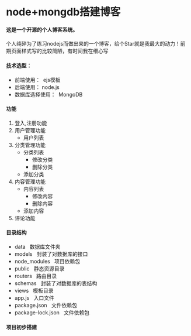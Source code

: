 # node+mongdb搭建博客
<h4>这是一个开源的个人博客系统。</h4>
<p>个人纯碎为了练习nodejs而做出来的一个博客，给个Star就是我最大的动力！前期页面样式写的比较简陋，有时间我在细心写</p>
<h4>技术选型：</h4>
<ul>
  <li>前端使用： &nbsp;ejs模板</li>
  <li>后端使用：&nbsp;node.js</li>
  <li>数据库选择使用： &nbsp;MongoDB</li>
</ul>
<h4>功能</h4>
<ol>
  <li>登入,注册功能</li>
  <li>用户管理功能
	<ul>
  	     <li>用户列表</li>
	</ul>
  </li>
 <li>分类管理功能
	<ul>
  	     <li>分类列表
		 <ul>
  	           <li>修改分类</li>
	           <li>删除分类</li>
	         </ul>
	     </li>
	     <li>添加分类</li>
	</ul>
  </li>
  <li>内容管理功能
	<ul>
  	     <li>内容列表
		 <ul>
  	           <li>修改内容</li>
	           <li>删除内容</li>
	         </ul>
	     </li>
	     <li>添加内容</li>
	</ul>
  </li>
  <li>评论功能</li>
</ol>
<h4>目录结构</h4>
<ul>
 <li>data&nbsp;&nbsp;&nbsp;数据库文件夹</li>
  <li> models&nbsp;&nbsp;&nbsp;封装了对数据库的接口</li> 
	<li>node_modules&nbsp;&nbsp;&nbsp;项目依赖包</li>
  <li>public&nbsp;&nbsp;&nbsp;静态资源目录</li> 
	<li>routers&nbsp;&nbsp;&nbsp;路由目录</li>
  <li>schemas&nbsp;&nbsp;&nbsp;封装了对数据库的表结构</li> 
	<li>views&nbsp;&nbsp;&nbsp;模板目录</li>
  <li> app.js&nbsp;&nbsp;&nbsp;入口文件</li>
	<li> package.json&nbsp;&nbsp;&nbsp;文件依赖包</li>
  <li> package-lock.json&nbsp;&nbsp;&nbsp;文件依赖包</li>
</ul>
<h4>项目初步搭建</h4>









